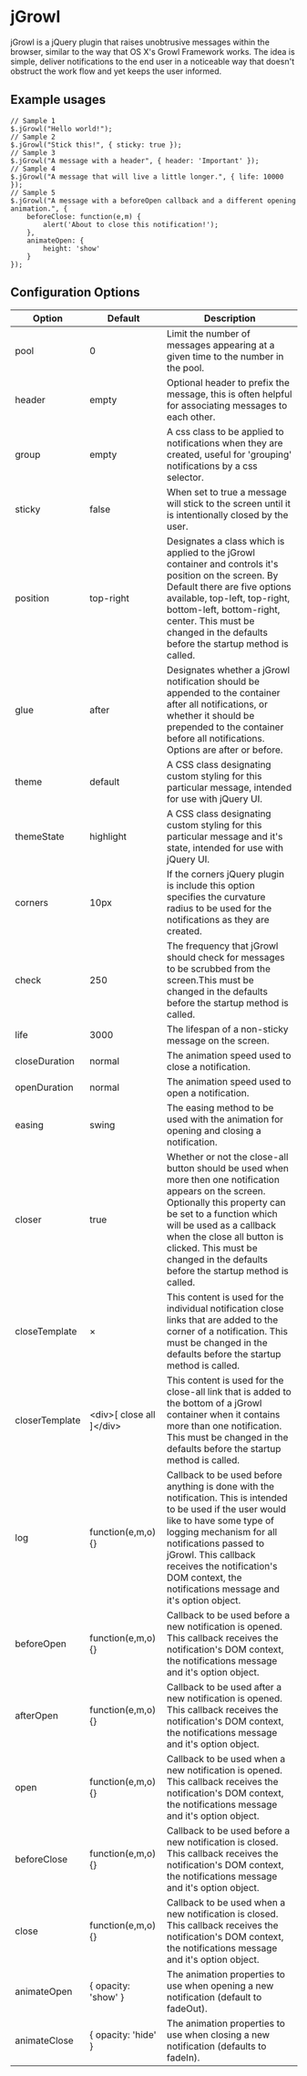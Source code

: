 # jGrowl 
jGrowl is a jQuery plugin that raises unobtrusive messages within the browser, similar to the way that OS X's Growl Framework works. The idea is simple, deliver notifications to the end user in a noticeable way that doesn't obstruct the work flow and yet keeps the user informed.

## Example usages
	// Sample 1
	$.jGrowl("Hello world!");
	// Sample 2
	$.jGrowl("Stick this!", { sticky: true });
	// Sample 3
	$.jGrowl("A message with a header", { header: 'Important' });
	// Sample 4
	$.jGrowl("A message that will live a little longer.", { life: 10000 });
	// Sample 5
	$.jGrowl("A message with a beforeOpen callback and a different opening animation.", {
		beforeClose: function(e,m) {
			alert('About to close this notification!');
		},
		animateOpen: {
			height: 'show'
		}
	});

## Configuration Options
| Option           |  Default                             |  Description                                               |
|------------------|--------------------------------------|------------------------------------------------------------|
| pool             | 0                                    | Limit the number of messages appearing at a given time to the number in the pool. |
| header           | empty                                | Optional header to prefix the message, this is often helpful for associating messages to each other. |
| group            | empty                                | A css class to be applied to notifications when they are created, useful for 'grouping' notifications by a css selector. |
| sticky           | false                                | When set to true a message will stick to the screen until it is intentionally closed by the user. |
| position         | top-right                            | Designates a class which is applied to the jGrowl container and controls it's position on the screen. By Default there are five options available, top-left, top-right, bottom-left, bottom-right, center. This must be changed in the defaults before the startup method is called. |
| glue             | after                                | Designates whether a jGrowl notification should be appended to the container after all notifications, or whether it should be prepended to the container before all notifications. Options are after or before. |
| theme            | default                              | A CSS class designating custom styling for this particular message, intended for use with jQuery UI. |
| themeState       | highlight                            | A CSS class designating custom styling for this particular message and it's state, intended for use with jQuery UI. |
| corners          | 10px                                 | If the corners jQuery plugin is include this option specifies the curvature radius to be used for the notifications as they are created. |
| check            | 250                                  | The frequency that jGrowl should check for messages to be scrubbed from the screen.This must be changed in the defaults before the startup method is called. |
| life             | 3000                                 | The lifespan of a non-sticky message on the screen. |
| closeDuration    | normal                               | The animation speed used to close a notification. |
| openDuration     | normal                               | The animation speed used to open a notification. |
| easing           | swing                                | The easing method to be used with the animation for opening and closing a notification. |
| closer           | true                                 | Whether or not the close-all button should be used when more then one notification appears on the screen. Optionally this property can be set to a function which will be used as a callback when the close all button is clicked. This must be changed in the defaults before the startup method is called. |
| closeTemplate    | &times;                              | This content is used for the individual notification close links that are added to the corner of a notification. This must be changed in the defaults before the startup method is called. |
| closerTemplate   | &lt;div&gt;[ close all ]&lt;/div&gt; | This content is used for the close-all link that is added to the bottom of a jGrowl container when it contains more than one notification. This must be changed in the defaults before the startup method is called. |
| log              | function(e,m,o) {}                   | Callback to be used before anything is done with the notification. This is intended to be used if the user would like to have some type of logging mechanism for all notifications passed to jGrowl. This callback receives the notification's DOM context, the notifications message and it's option object. |
| beforeOpen       | function(e,m,o) {}                   | Callback to be used before a new notification is opened. This callback receives the notification's DOM context, the notifications message and it's option object. |
| afterOpen        | function(e,m,o) {}                   | Callback to be used after a new notification is opened. This callback receives the notification's DOM context, the notifications message and it's option object. |
| open             | function(e,m,o) {}                   | Callback to be used when a new notification is opened. This callback receives the notification's DOM context, the notifications message and it's option object. |
| beforeClose      | function(e,m,o) {}                   | Callback to be used before a new notification is closed. This callback receives the notification's DOM context, the notifications message and it's option object. |
| close            | function(e,m,o) {}                   | Callback to be used when a new notification is closed. This callback receives the notification's DOM context, the notifications message and it's option object. |
| animateOpen      | { opacity: 'show' }                  | The animation properties to use when opening a new notification (default to fadeOut). |
| animateClose     | { opacity: 'hide' }                  | The animation properties to use when closing a new notification (defaults to fadeIn). |